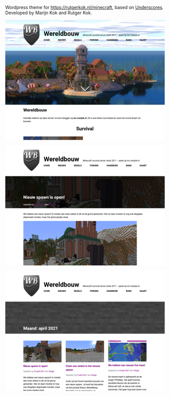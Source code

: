 Wordpress theme for https://rutgerkok.nl/minecraft, based on [Underscores](https://underscores.me/). Developed by Marijn Kok and Rutger Kok.


![Screenshot 1](screenshot.png)

![Screenshot 2](screenshot2.png)

![Screenshot 3](screenshot3.png)

